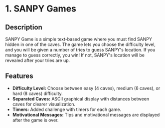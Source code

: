 # 1. SANPY Games

## Description

SANPY Game is a simple text-based game where you must find SANPY hidden in one of the caves. The game lets you choose the difficulty level, and you will be given a number of tries to guess SANPY's location. If you manage to guess correctly, you win! If not, SANPY's location will be revealed after your tries are up.

## Features

- **Difficulty Level:** Choose between easy (4 caves), medium (6 caves), or hard (8 caves) difficulty.
- **Separated Caves:** ASCII graphical display with distances between caves for clearer visualization.
- **Timers:** Added challenge with timers for each game.
- **Motivational Messages:** Tips and motivational messages are displayed after the game is over.
